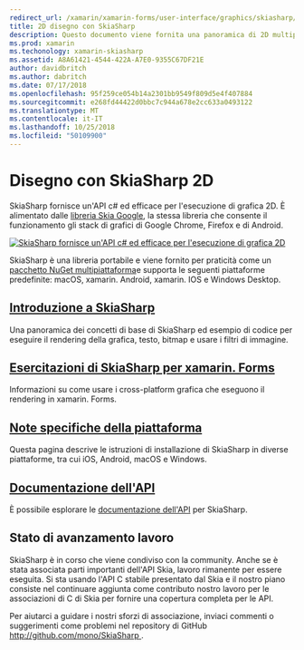 ```yaml
---
redirect_url: /xamarin/xamarin-forms/user-interface/graphics/skiasharp/
title: 2D disegno con SkiaSharp
description: Questo documento viene fornita una panoramica di 2D multipiattaforma disegno con SkiaSharp. È collegato a diverse guide che descrivono SkiaSharp e le relative API diverse.
ms.prod: xamarin
ms.techonology: xamarin-skiasharp
ms.assetid: A8A61421-4544-422A-A7E0-9355C67DF21E
author: davidbritch
ms.author: dabritch
ms.date: 07/17/2018
ms.openlocfilehash: 95f259ce054b14a2301bb9549f809d5e4f407884
ms.sourcegitcommit: e268fd44422d0bbc7c944a678e2cc633a0493122
ms.translationtype: MT
ms.contentlocale: it-IT
ms.lasthandoff: 10/25/2018
ms.locfileid: "50109900"
---
```

# <a name="2d-drawing-with-skiasharp"></a>Disegno con SkiaSharp 2D

SkiaSharp fornisce un'API c# ed efficace per l'esecuzione di grafica 2D. È alimentato dalle [libreria Skia Google](http://skia.org), la stessa libreria che consente il funzionamento gli stack di grafici di Google Chrome, Firefox e di Android.

[![](images/ide-sml.png "SkiaSharp fornisce un'API c# ed efficace per l'esecuzione di grafica 2D")](images/ide.png#lightbox)

SkiaSharp è una libreria portabile e viene fornito per praticità come un [pacchetto NuGet multipiattaforma](https://www.nuget.org/packages/SkiaSharp)e supporta le seguenti piattaforme predefinite: macOS, xamarin. Android, xamarin. IOS e Windows Desktop.

## <a name="introduction-to-skiasharpgraphics-gamesskiasharpintroductionmd"></a>[Introduzione a SkiaSharp](~/graphics-games/skiasharp/introduction.md)

Una panoramica dei concetti di base di SkiaSharp ed esempio di codice per eseguire il rendering della grafica, testo, bitmap e usare i filtri di immagine.

## <a name="skiasharp-tutorials-for-xamarinformsxamarin-formsuser-interfacegraphicsskiasharpindexmd"></a>[Esercitazioni di SkiaSharp per xamarin. Forms](~/xamarin-forms/user-interface/graphics/skiasharp/index.md)

Informazioni su come usare i cross-platform grafica che eseguono il rendering in xamarin. Forms.

## <a name="platform-specific-notesgraphics-gamesskiasharpplatformmd"></a>[Note specifiche della piattaforma](~/graphics-games/skiasharp/platform.md)

Questa pagina descrive le istruzioni di installazione di SkiaSharp in diverse piattaforme, tra cui iOS, Android, macOS e Windows.

## <a name="api-documentationhttpsdocsmicrosoftcomdotnetapiskiasharp"></a>[Documentazione dell'API](https://docs.microsoft.com/dotnet/api/skiasharp)

È possibile esplorare le [documentazione dell'API](https://docs.microsoft.com/dotnet/api/skiasharp) per SkiaSharp.

## <a name="work-in-progress"></a>Stato di avanzamento lavoro

SkiaSharp è in corso che viene condiviso con la community. Anche se è stata associata parti importanti dell'API Skia, lavoro rimanente per essere eseguita. Si sta usando l'API C stabile presentato dal Skia e il nostro piano consiste nel continuare aggiunta come contributo nostro lavoro per le associazioni di C di Skia per fornire una copertura completa per le API.

Per aiutarci a guidare i nostri sforzi di associazione, inviaci commenti o suggerimenti come problemi nel repository di GitHub [ http://github.com/mono/SkiaSharp ](http://github.com/mono/SkiaSharp).
